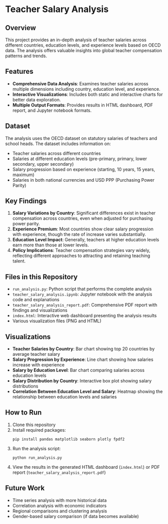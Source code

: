 # Teacher Salary Analysis

## Overview
This project provides an in-depth analysis of teacher salaries across different countries, education levels, and experience levels based on OECD data. The analysis offers valuable insights into global teacher compensation patterns and trends.

## Features
- **Comprehensive Data Analysis**: Examines teacher salaries across multiple dimensions including country, education level, and experience.
- **Interactive Visualizations**: Includes both static and interactive charts for better data exploration.
- **Multiple Output Formats**: Provides results in HTML dashboard, PDF report, and Jupyter notebook formats.

## Dataset
The analysis uses the OECD dataset on statutory salaries of teachers and school heads. The dataset includes information on:
- Teacher salaries across different countries
- Salaries at different education levels (pre-primary, primary, lower secondary, upper secondary)
- Salary progression based on experience (starting, 10 years, 15 years, maximum)
- Salaries in both national currencies and USD PPP (Purchasing Power Parity)

## Key Findings
1. **Salary Variations by Country**: Significant differences exist in teacher compensation across countries, even when adjusted for purchasing power parity.
2. **Experience Premium**: Most countries show clear salary progression with experience, though the rate of increase varies substantially.
3. **Education Level Impact**: Generally, teachers at higher education levels earn more than those at lower levels.
4. **Policy Implications**: Teacher compensation strategies vary widely, reflecting different approaches to attracting and retaining teaching talent.

## Files in this Repository
- `run_analysis.py`: Python script that performs the complete analysis
- `teacher_salary_analysis.ipynb`: Jupyter notebook with the analysis code and explanations
- `teacher_salary_analysis_report.pdf`: Comprehensive PDF report with findings and visualizations
- `index.html`: Interactive web dashboard presenting the analysis results
- Various visualization files (PNG and HTML)

## Visualizations
- **Teacher Salaries by Country**: Bar chart showing top 20 countries by average teacher salary
- **Salary Progression by Experience**: Line chart showing how salaries increase with experience
- **Salary by Education Level**: Bar chart comparing salaries across education levels
- **Salary Distribution by Country**: Interactive box plot showing salary distributions
- **Correlation Between Education Level and Salary**: Heatmap showing the relationship between education levels and salaries

## How to Run
1. Clone this repository
2. Install required packages:
   ```
   pip install pandas matplotlib seaborn plotly fpdf2
   ```
3. Run the analysis script:
   ```
   python run_analysis.py
   ```
4. View the results in the generated HTML dashboard (`index.html`) or PDF report (`teacher_salary_analysis_report.pdf`)

## Future Work
- Time series analysis with more historical data
- Correlation analysis with economic indicators
- Regional comparisons and clustering analysis
- Gender-based salary comparison (if data becomes available)
